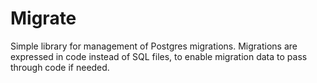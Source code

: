 # Migrate

Simple library for management of Postgres migrations. Migrations are expressed
in code instead of SQL files, to enable migration data to pass through code if
needed.

